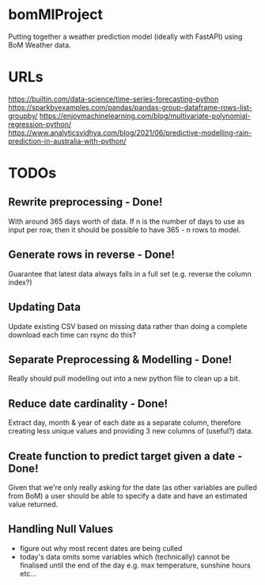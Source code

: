 # bomMlProject
Putting together a weather prediction model (ideally with FastAPI) using BoM Weather data.

# URLs
https://builtin.com/data-science/time-series-forecasting-python
https://sparkbyexamples.com/pandas/pandas-group-dataframe-rows-list-groupby/
https://enjoymachinelearning.com/blog/multivariate-polynomial-regression-python/
https://www.analyticsvidhya.com/blog/2021/06/predictive-modelling-rain-prediction-in-australia-with-python/

# TODOs
## Rewrite preprocessing - Done!
With around 365 days worth of data. If n is the number of days to use as input per row, then it should be possible to have 365 - n rows to model.

## Generate rows in reverse - Done!
Guarantee that latest data always falls in a full set (e.g. reverse the column index?)

## Updating Data
Update existing CSV based on missing data rather than doing a complete download each time can rsync do this?

## Separate Preprocessing & Modelling - Done!
Really should pull modelling out into a new python file to clean up a bit.

## Reduce date cardinality - Done!
Extract day, month & year of each date as a separate column, therefore creating less unique values and providing 3 new columns of (useful?) data.

## Create function to predict target given a date - Done!
Given that we're only really asking for the date (as other variables are pulled from BoM) a user should be able to specify a date and have an estimated value returned.

## Handling Null Values
- figure out why most recent dates are being culled
- today's data omits some variables which (technically) cannot be finalised until the end of the day e.g. max temperature, sunshine hours etc...